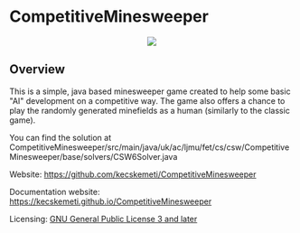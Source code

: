 # CompetitiveMinesweeper
<p align="center">
  <img src="https://raw.githubusercontent.com/kecskemeti/CompetitiveMinesweeper/master/src/main/resources/MineSweeperIcon.png"/>
</p>

## Overview
This is a simple, java based minesweeper game created to help some basic "AI" development on a competitive way. The game also offers a chance to play the randomly generated minefields as a human (similarly to the classic game).

You can find the solution at CompetitiveMinesweeper/src/main/java/uk/ac/ljmu/fet/cs/csw/CompetitiveMinesweeper/base/solvers/CSW6Solver.java

Website: 
https://github.com/kecskemeti/CompetitiveMinesweeper

Documentation website:
https://kecskemeti.github.io/CompetitiveMinesweeper

Licensing:
[GNU General Public License 3 and later](https://www.gnu.org/licenses/gpl-3.0.en.html)
